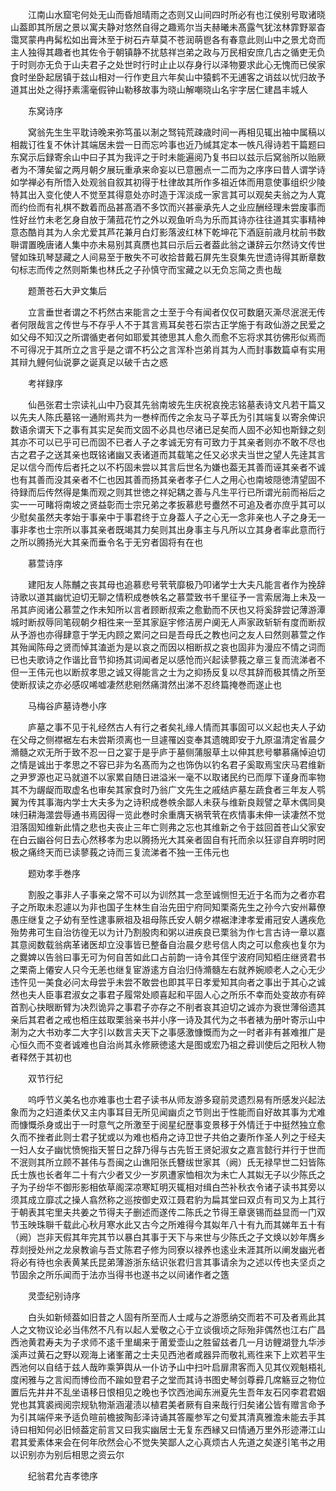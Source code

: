 <!-- { "loadSidebar": true } -->
　　江南山水窟宅何处无山而昏旭晴雨之态则又山间四时所必有也江侯别号取诸晓山葢即其所居之景以寓夫静对悠然自得之趣焉尔当夫赫曦未髙露气犹泫林霏野翠杳霭冥蒙冉冉髯松如出膏沐至于树石卉草莫不苍润萌鬯各有春意此则山中之景尤竒而主人独得其趣者也其佐令于朝镇静不扰慈祥岂弟之政与万民相安庶几古之循吏无负于时则亦无负于山夫君子之处世时行时止止以存身行以泽物要求此心无愧而已侯家食时坐卧起居镇于兹山相对一行作吏且六年矣山中猿鹤不无逋客之诮兹以忧归故予道其出处之得抒素濡毫假钟山勒移故事为晓山解嘲晓山名宇字居仁建昌丰城人 

　　东窝诗序 

　　窝翁先生生平耽诗晚来弥笃虽以淛之驽钝荒疎歳时间一再相见辄出袖中属稿以相裁订徃复不休计其端居未尝一日而忘吟事也近乃缄其定本一帙凡得诗若干篇题曰东窝示后録寄余山中曰子其为我评之于时未能遍阅乃复书曰以兹示后窝翁所以贻厥者为不薄矣留之两月朝夕展玩重承来命妄以已意圈点一二而为之序序曰昔人谓学诗如学禅必有所悟入处观翁自叙其初得于杜律故其所作多祖近体而用意使事组织少陵特其出入变化使人不觉至其得意处亦时造于浑淡成一家言其可以观矣夫翁之为人寛而约俭而有礼棋不数着而品甚髙酒不多饮而兴甚豪承先人之业应酬经理未尝废事而性好丝竹未老乞身自放于蒲菰花竹之外以观鱼听鸟为乐而其诗亦往往道其实事精神意态酷肖其为人余尤爱其芦花兼月白灯影落波红林下乾坤花下酒庭前歳月枕前书数聨谓置晚唐诸人集中亦未易别其真赝也其曰示后云者葢此翁之谦辞云尔然诗文传世譬如珠玑琴瑟藏之人间易至于散失不可收拾昔戴石屏先生裒集先世遗诗得其断章数句标志而传之然则斯集也林氏之子孙慎守而宝藏之以无负忘简之责也哉 

　　题萧苍石大尹文集后 

　　立言垂世者谓之不朽然古来能言之士至于今有闻者仅仅可数磨灭澌尽泯泯无传者何限哉言之传世与不存乎人不于其言焉耳矣苍石崇古正学施于有政仙游之民爱之如父母不知汉之所谓循吏者何如耶爱其徳思其人愈久而愈不忘将求其彷佛形似焉而不可得况于其所立之言乎是之谓不朽公之言浑朴岂弟肖其为人而封事数篇卓有实用其辩九鲤何仙说夣之诞真足以破千古之惑 

　　考祥録序 

　　仙邑张君士宗读礼山中乃裒其先翁南坡先生庆祝哀挽志铭墓表诗文凡若干篇又以先夫人陈氏墓铭一通附焉共为一巻梓而传之余友马子莘氏为引其端复以寄余俾识数语余谓天下之事有其实足矣而文固不必具也尽诸已足矣而人固不必知也斯録之刻其亦不可以已乎可已而固不已者人子之孝诚无穷有可致力于其亲者则亦不敢不尽也古之君子之送其亲也既铭诸幽又表诸道而其载笔之任又必求夫当世之望人先逹其言足以信今而传后者托之以不朽固未尝以其言后世名为嫌也葢无其善而诬其亲者不诚也有其善而没其亲者不仁也因其善而扬其亲者孝子仁人之用心也南坡隠徳清望固不待録而后传然得是集而观之则其世徳之祥妃耦之善与凡生平行已所谓光前而裕后之实一一可睹将南坡之贤益彰而士宗兄弟之孝扳慕悲号衋然不可追及者亦庶乎其可以少慰矣虽然夫孝始于事亲中于事君终于立身葢人子之心无一念非亲也人子之身无一事非孝也士宗所以事其亲者既竭其力矣则其出身事主与凡所以立其身者率此意而行之所以腾扬光大其亲而垂令名于无穷者固将有在也 

　　慕萱诗序 

　　建阳友人陈黼之丧其母也追慕悲号茕茕靡极乃叩诸学士大夫凡能言者作为挽辞诗歌以道其幽忧迫切无聊之情积成巻帙名之慕萱致书千里征予一言索居海上未及一吊其庐阅诸公慕萱之作未知所以言者顾断叔索之愈勤而不厌也又将奚辞尝记薄游潭城时断叔辱同笔砚朝夕相徃来一至其家庭宇修洁房户阒无人声家政斩斩有度而断叔从予游也亦得肆意于学无内顾之累问之曰是吾母氏之教也问之友人曰然则慕萱之作其殆闻陈母之贤而悼其溘逝为是以哀之而因以相断叔之哀也固非为漫应不情之词而已也夫歌诗之作谐比音节抑扬其词闻者足以感怆而兴起读蓼莪之章三复而流涕者不但一王伟元也以断叔孝思之诚又得能言之士为之抑扬反复以尽其辞而极其情之所至使断叔读之亦必感叹唏嘘凄然悲剜然痛潸然出涕不忍终篇掩巻而遂止也 

　　马梅谷庐墓诗巻小序 

　　庐墓之事不见于礼经然古人有行之者矣礼缘人情而其事固可以义起也夫人子幼在父母之侧襟裾左右未尝斯须离也一旦遽罹凶变奉其遗魄即安于九原温清定省晨夕滫髓之欢无所于致不忍一日之宴于是乎庐于墓侧蒲服草土以伸其悲号攀慕痛悼迫切之情是诚出于孝思之不容已非为名髙而为之也饰伪以钓名君子奚取焉宝庆马君维新之尹罗源也疋马就道不以家累自随日进溢米一毫不以取诸民约已而厚下谨身而率物其不为龌龊而取虚名也审矣其家食时乃翁广文先生之戚结庐墓左蔬食者三年友人鹗翼为传其事海内学士大夫多为之诗积成巻帙余鄙人未获与维新良觌譬之草木偶同臭味归耕海澨尝辱通书焉因得一览此巻时余重膺天祸茕茕在疚情事未伸一读凄然不觉泪落固知维新此情之悲也夫丧止三年亡则弗之忘也其维新之令于兹回首苍山父家安在白云幽谷何日去心然移孝为忠以腾扬光大其亲者固自有托而余以狂谬自弃明时罔极之痛终天而已读蓼莪之诗而三复流涕者不独一王伟元也 

　　题劝孝手巻序 

　　割股之事非人子事亲之常不可以为训然其一念至诚恻怛无近于名而为之者亦君子之所取未忍遽以为非也国子生林生自治先田宁府同知栗斋先生之孙今六安州幕僚愚庄继复之子幼有至性逮事厥祖及祖母陈氏安人朝夕襟裾津津孝爱甫冠安人遘疾危殆势弗可生自治彷徨无以为计乃割股肉和粥以进疾良已栗翁为作七言古诗一章以嘉其意阅数载翁病革诸医却立没事皆已整备自治晨夕悲号信人肉之可以愈疾也复尔为之爨婢以告翁曰事无可为何自苦如此口占前韵一诗令其侄宁波府同知栢庄继贤君书之栗斋上僊安人只今无恙也继复宦游逺方自治归侍滫髓左右就养婉顺老人之心无少违忤见一美食必问太母尝乎未尝不敢尝也即其平日孝爱知其向者之事出于其心之诚然也夫人臣事君淑女之事君子履常处顺喜起和平固人心之所乐不幸而处变故亦有碎首割心抉眼断臂为决烈诡异之事君子亦存之不削者哀其迫切之诚亦为衰世薄俗遗其亲后其君者之戒也栢庄兹取栗翁亲书并小序一诗及其代为之书者裱为册叶寄示山中淛为之大书劝孝二大字引以数言夫天下之事感激慷慨而为之一时者非有甚难推广是心恒久而不变者诚难也自治尚其永修厥徳逺大是图或宏乃祖之彛训使后之阳秋人物者释然于其初也 

　　双节行纪 

　　呜呼节义美名也亦难事也士君子读书从师友游多窥前灵遗烈易有所感发兴起法象而为之妇道柔伏又主内事耳目无所见闻幽贞之节则出于性能而自好故其事为尤难而慷慨杀身或出于一时意气之所激至于阅星纪歴事变景移于外情迁于中挺然独立愈久而不挫者此则士君子犹或以为难也栢舟之诗卫世子共伯之妻所作圣人列之于经夫一妇人女子幽忧愤惋指天誓日之辞乃得与古先哲王贤妃淑女之嘉言懿行并行于世而不泯则其所立顾不甚伟与吾闽之山谯阳张氏簪绂世家其（阙）氏无禄早世二妇皆陈氏士族也长者年二十有六少者又少一岁夙遭家恤相次为未亡人其姒无子以少陈氏之子为子纷华不御形影相依草阁深凉寒缸明灭辄相对缉白苎补秋衣令诸子读书其旁以须其成立靡忒之操人翕然称之巡按御史双江聂君豹为扁其堂曰双贞有司又为上其行于朝表其宅里夫共姜之节得夫子删述而遂传二陈氏之节得王章褒锡而益显而一门双节玉映珠聨千载此心秋月寒水此又古今之所难得今其姒年八十有九而其娣年五十有（阙）岂非天假其年完其节以暴白其事于天下与来世与少陈氏之子文焕以妙年膺乡荐剡授处州之龙泉教谕与吾丈陈君子修为同寮以禄养也逺业未涯其所以阐发幽光者将必有待也余表黄某氏昆弟薄游浙东结识张君归言其事请余为之述以传也夫坚贞之节固余之所乐闻而于法亦当得书也遂书之以间诸作者之簉 

　　灵壶纪别诗序 

　　白头如新倾葢如旧昔之人固有所至而人士咸与之游愿纳交而若不可及者焉此其人之文物议论必当伟然不凡有以起人爱敬之心于立谈俄顷之际殆非偶然也江右广昌西池黄君寿夫为子求师不逺千里朅来于莆爱壶山之胜留兹者几一月访鲤湖登九华渉溪声过黄石之野以观海上诸峯莆之士夫见西池者咸器异而敬礼焉徃来下上欢若平生西池何以自结于兹人哉昨乘笋舆从一仆访予山中扫叶启扉肃客而入见其仪观魁梧礼度闲雅与之言闳而博俭而不踰如登君子之堂而其诗书图史琴剑尊彛几席觞豆之物位置后先井井不乱坐语移日恨相见之晚也予饮西池闻东洲夏先生吾年友石冈李君君姻党也其箕裘阀阅宗规轨物渐涵灌渍以植君美者厥有自来哉行归矣诸公皆有赠言命予为引其端伻来予适负暄前檐披陶彭泽诗诵其答龎参军之句爱其清真雅澹未能去手其诗曰相知何必旧倾葢定前言又曰我实幽居士无复东西縁又曰情通万里外形迹滞江山君其爱素体来会在何年欣然会心不觉失笑鄙人之心真烦古人先道之矣遂引笔书之用以识别亦为别后相思之资云尔 

　　纪翁君允吉孝徳序 

